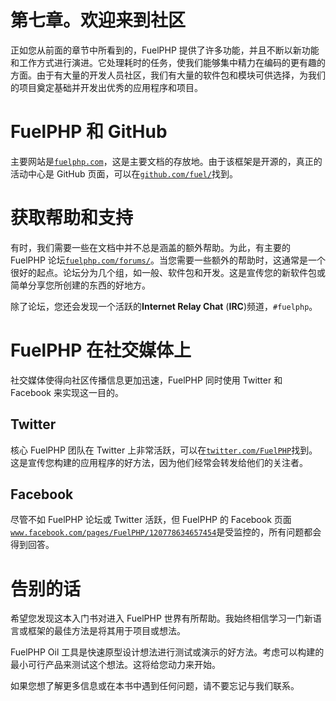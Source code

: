 # 第七章。欢迎来到社区

正如您从前面的章节中所看到的，FuelPHP 提供了许多功能，并且不断以新功能和工作方式进行演进。它处理耗时的任务，使我们能够集中精力在编码的更有趣的方面。由于有大量的开发人员社区，我们有大量的软件包和模块可供选择，为我们的项目奠定基础并开发出优秀的应用程序和项目。

# FuelPHP 和 GitHub

主要网站是[`fuelphp.com`](http://fuelphp.com)，这是主要文档的存放地。由于该框架是开源的，真正的活动中心是 GitHub 页面，可以在[`github.com/fuel/`](https://github.com/fuel/)找到。

# 获取帮助和支持

有时，我们需要一些在文档中并不总是涵盖的额外帮助。为此，有主要的 FuelPHP 论坛[`fuelphp.com/forums/`](http://fuelphp.com/forums/)。当您需要一些额外的帮助时，这通常是一个很好的起点。论坛分为几个组，如一般、软件包和开发。这是宣传您的新软件包或简单分享您所创建的东西的好地方。

除了论坛，您还会发现一个活跃的**Internet Relay Chat** (**IRC**)频道，`#fuelphp`。

# FuelPHP 在社交媒体上

社交媒体使得向社区传播信息更加迅速，FuelPHP 同时使用 Twitter 和 Facebook 来实现这一目的。

## Twitter

核心 FuelPHP 团队在 Twitter 上非常活跃，可以在[`twitter.com/FuelPHP`](https://twitter.com/FuelPHP)找到。这是宣传您构建的应用程序的好方法，因为他们经常会转发给他们的关注者。

## Facebook

尽管不如 FuelPHP 论坛或 Twitter 活跃，但 FuelPHP 的 Facebook 页面[`www.facebook.com/pages/FuelPHP/120778634657454`](https://www.facebook.com/pages/FuelPHP/120778634657454)是受监控的，所有问题都会得到回答。

# 告别的话

希望您发现这本入门书对进入 FuelPHP 世界有所帮助。我始终相信学习一门新语言或框架的最佳方法是将其用于项目或想法。

FuelPHP Oil 工具是快速原型设计想法进行测试或演示的好方法。考虑可以构建的最小可行产品来测试这个想法。这将给您动力来开始。

如果您想了解更多信息或在本书中遇到任何问题，请不要忘记与我们联系。
